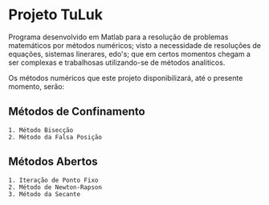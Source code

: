 # Projeto TuLuk

Programa desenvolvido em Matlab para a resolução de problemas matemáticos por métodos numéricos; visto a necessidade de resoluções de equações, sistemas linerares, edo's; que em certos momentos chegam a ser complexas e trabalhosas utilizando-se de métodos analiticos.

Os métodos numéricos que este projeto disponibilizará, até o presente momento, serão:

## Métodos de Confinamento
    1. Método Bisecção
    2. Método da Falsa Posição

## Métodos Abertos
    1. Iteração de Ponto Fixo
    2. Método de Newton-Rapson
    3. Método da Secante
    
    
